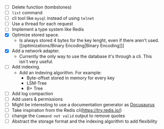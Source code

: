 - [ ] Delete function (tombstones)
- [ ] `list` command
- [ ] cli tool like `mysql` instead of using `telnet`
- [ ] Use a thread for each request
- [ ] Implement a type system like Redis
- [X] Optimize stored space. 
    - Is always stored 4 bytes for the key lenght, even if there aren't used. [[optimizations/Binary Encoding|Binary Encoding]]]
- [X] Add a network adapter.
    - Currently the only way to use the database it's through a cli. This isn't very useful.
- [ ] Add indexing.
    - Add an indexing algorithm. For example:
        - Byte-offset stored in memory for every key
        - LSM-Tree
        - B+ Tree
- [ ] Add log compaction
- [ ] Add users & permissions
- [ ] Might be interesting to use a documentation generator as [Docusaurus](https://docusaurus.io/)
- [ ] Take inspiration from the Redis cli(https://try.redis.io/)
- [ ] change the `Command not valid` output to remove quotes
- [ ] Abstract the storage format and the indexing algorithm to add flexibility
